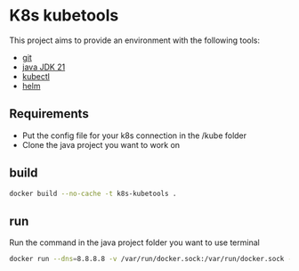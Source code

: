 # K8s kubetools

This project aims to provide an environment with the following tools:

- [git](https://git-scm.com/book/en/v2/Getting-Started-Installing-Git)
- [java JDK 21](https://docs.aws.amazon.com/corretto/latest/corretto-21-ug/downloads-list.html)
- [kubectl](https://kubernetes.io/docs/tasks/tools/)
- [helm](https://helm.sh/docs/topics/charts/)

## Requirements

- Put the config file for your k8s connection in the /kube folder
- Clone the java project you want to work on

## build

```bash
docker build --no-cache -t k8s-kubetools .
```

## run

Run the command in the java project folder you want to use terminal

```bash
docker run --dns=8.8.8.8 -v /var/run/docker.sock:/var/run/docker.sock -v ./kube:/app/.kube -v $(pwd):/app -w /app -it k8s-kubetools
```

